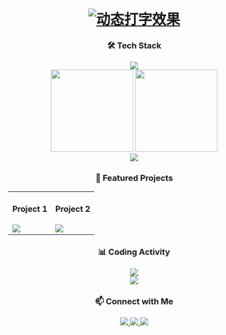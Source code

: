 <!-- 标题 + 动态文字 -->
<div align="center">
  <h1>
    <a href="https://github.com/yourusername">
      <img src="https://readme-typing-svg.demolab.com?font=Fira+Code&weight=600&size=30&pause=1000&color=0366d6&center=true&vCenter=true&width=500&lines=Hi+👋+I'm+YourName;Full+Stack+Dev;Go+%7C+Python+%7C+Vue+%7C+React;Open+Source+Enthusiast" alt="动态打字效果" />
    </a>
  </h1>
</div>

<!-- 技术栈徽章墙 -->
<div align="center">
  <h3>🛠️ Tech Stack</h3>
  <img src="https://skillicons.dev/icons?i=go,python,java,react,vue,flutter,docker,aws,redis,postgres,git,linux&theme=light" />
</div>

<!-- GitHub统计卡片 -->
<div align="center">
  <img height="165" src="https://github-readme-stats.vercel.app/api?username=yourusername&show_icons=true&theme=buefy&hide_border=true" />
  <img height="165" src="https://github-readme-stats.vercel.app/api/top-langs/?username=yourusername&layout=compact&theme=buefy&hide_border=true" />
</div>

<!-- 动态分隔线 -->
<div align="center">
  <img src="https://github.com/yourusername/yourusername/blob/output/github-contribution-grid-snake.svg?theme=light" />
</div>

<!-- 项目亮点 -->
<div align="center">
  <h3>🚀 Featured Projects</h3>
  <table>
    <tr>
      <td width="50%">
        <h4>Project 1</h4>
        <a href="https://github.com/yourusername/project1">
          <img src="https://github-readme-stats.vercel.app/api/pin/?username=yourusername&repo=project1&theme=graywhite" />
        </a>
      </td>
      <td width="50%">
        <h4>Project 2</h4>
        <a href="https://github.com/yourusername/project2">
          <img src="https://github-readme-stats.vercel.app/api/pin/?username=yourusername&repo=project2&theme=graywhite" />
        </a>
      </td>
    </tr>
  </table>
</div>

<!-- 技能进度条 -->
<div align="center">
  <h3>📊 Coding Activity</h3>
  <img src="https://github-readme-streak-stats.herokuapp.com/?user=yourusername&theme=default&hide_border=true" />
  <br/>
  <img src="https://github-profile-summary-cards.vercel.app/api/cards/repos-per-language?username=yourusername&theme=github" />
</div>

<!-- 联系方式 -->
<div align="center">
  <h3>📫 Connect with Me</h3>
  <a href="https://twitter.com/yourhandle">
    <img src="https://img.shields.io/badge/Twitter-1DA1F2?style=flat-square&logo=twitter&logoColor=white" />
  </a>
  <a href="https://linkedin.com/in/yourprofile">
    <img src="https://img.shields.io/badge/LinkedIn-0077B5?style=flat-square&logo=linkedin&logoColor=white" />
  </a>
  <a href="mailto:youremail@example.com">
    <img src="https://img.shields.io/badge/Gmail-EA4335?style=flat-square&logo=gmail&logoColor=white" />
  </a>
</div>
